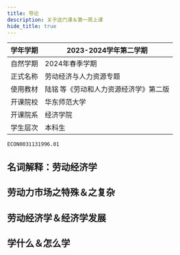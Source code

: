 ```yaml
---
title: 导论
description: 关于这门课＆第一周上课
hide_title: true
---
```


|学年学期|2023-2024学年第二学期|
|---|---|
| 自然学期 | 2024年春季学期 |
| 正式名称 | 劳动经济与人力资源专题 |
| 使用教材 | 陆铭&thinsp;等《劳动和人力资源经济学》第二版 |
| 开课院校 | 华东师范大学 |
| 开课院系 | 经济学院 |
| 学生层次 | 本科生 |

```text title="学校本科教务系统课程序号"
ECON0031131996.01
```

## 名词解释：劳动经济学

## 劳动力市场之特殊＆之复杂

## 劳动经济学＆经济学发展

## 学什么＆怎么学
